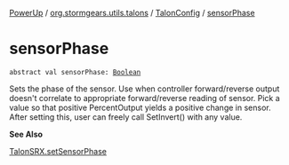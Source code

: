 [PowerUp](../../index.md) / [org.stormgears.utils.talons](../index.md) / [TalonConfig](index.md) / [sensorPhase](./sensor-phase.md)

# sensorPhase

`abstract val sensorPhase: `[`Boolean`](https://kotlinlang.org/api/latest/jvm/stdlib/kotlin/-boolean/index.html)

Sets the phase of the sensor. Use when controller forward/reverse output doesn't correlate to appropriate
forward/reverse reading of sensor. Pick a value so that positive PercentOutput yields a positive change in
sensor. After setting this, user can freely call SetInvert() with any value.

**See Also**

[TalonSRX.setSensorPhase](#)

